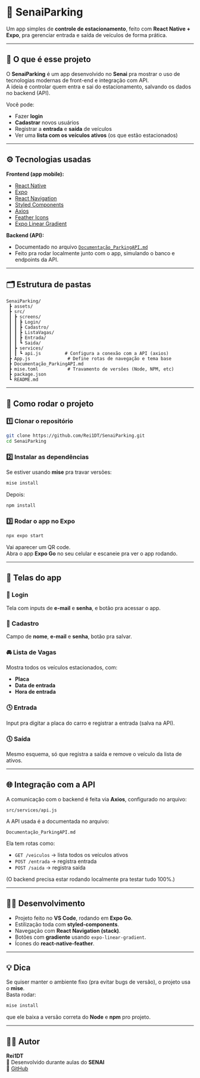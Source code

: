# 🚗 SenaiParking  
Um app simples de **controle de estacionamento**, feito com **React Native + Expo**, pra gerenciar entrada e saída de veículos de forma prática.  

---

## 🧠 O que é esse projeto  
O **SenaiParking** é um app desenvolvido no **Senai** pra mostrar o uso de tecnologias modernas de front-end e integração com API.  
A ideia é controlar quem entra e sai do estacionamento, salvando os dados no backend (API).  

Você pode:  
- Fazer **login**  
- **Cadastrar** novos usuários  
- Registrar a **entrada** e **saída** de veículos  
- Ver uma **lista com os veículos ativos** (os que estão estacionados)  

---

## ⚙️ Tecnologias usadas  

**Frontend (app mobile):**
- [React Native](https://reactnative.dev/)
- [Expo](https://expo.dev/)
- [React Navigation](https://reactnavigation.org/)
- [Styled Components](https://styled-components.com/)
- [Axios](https://axios-http.com/)
- [Feather Icons](https://github.com/oblador/react-native-vector-icons)
- [Expo Linear Gradient](https://docs.expo.dev/versions/latest/sdk/linear-gradient/)

**Backend (API):**
- Documentado no arquivo [`Documentação_ParkingAPI.md`](./Documentação_ParkingAPI.md)
- Feito pra rodar localmente junto com o app, simulando o banco e endpoints da API.  

---

## 🗂️ Estrutura de pastas  

```
SenaiParking/
 ┣ assets/
 ┣ src/
 ┃ ┣ screens/
 ┃ ┃ ┣ Login/
 ┃ ┃ ┣ Cadastro/
 ┃ ┃ ┣ ListaVagas/
 ┃ ┃ ┣ Entrada/
 ┃ ┃ ┗ Saida/
 ┃ ┣ services/
 ┃ ┃ ┗ api.js         # Configura a conexão com a API (axios)
 ┣ App.js              # Define rotas de navegação e tema base
 ┣ Documentação_ParkingAPI.md
 ┣ mise.toml           # Travamento de versões (Node, NPM, etc)
 ┣ package.json
 ┗ README.md
```

---

## 🧰 Como rodar o projeto  

### 1️⃣ Clonar o repositório  
```bash
git clone https://github.com/Rei1DT/SenaiParking.git
cd SenaiParking
```

### 2️⃣ Instalar as dependências  
Se estiver usando **mise** pra travar versões:
```bash
mise install
```

Depois:
```bash
npm install
```

### 3️⃣ Rodar o app no Expo  
```bash
npx expo start
```
Vai aparecer um QR code.  
Abra o app **Expo Go** no seu celular e escaneie pra ver o app rodando.  

---

## 🧩 Telas do app  

### 🔐 Login  
Tela com inputs de **e-mail** e **senha**, e botão pra acessar o app.  

### 🧾 Cadastro  
Campo de **nome**, **e-mail** e **senha**, botão pra salvar.  

### 🚘 Lista de Vagas  
Mostra todos os veículos estacionados, com:  
- **Placa**
- **Data de entrada**
- **Hora de entrada**   

### 🕓 Entrada  
Input pra digitar a placa do carro e registrar a entrada (salva na API).  

### 🕔 Saída  
Mesmo esquema, só que registra a saída e remove o veículo da lista de ativos.  

---

## 🌐 Integração com a API  

A comunicação com o backend é feita via **Axios**, configurado no arquivo:  
```
src/services/api.js
```

A API usada é a documentada no arquivo:
```
Documentação_ParkingAPI.md
```
Ela tem rotas como:
- `GET /veiculos` → lista todos os veículos ativos  
- `POST /entrada` → registra entrada  
- `POST /saida` → registra saída  

(O backend precisa estar rodando localmente pra testar tudo 100%.)

---

## 🧑‍💻 Desenvolvimento  

- Projeto feito no **VS Code**, rodando em **Expo Go**.  
- Estilização toda com **styled-components**.  
- Navegação com **React Navigation (stack)**.  
- Botões com **gradiente** usando `expo-linear-gradient`.  
- Ícones do **react-native-feather**.  

---

## 💡 Dica  
Se quiser manter o ambiente fixo (pra evitar bugs de versão), o projeto usa o **mise**.  
Basta rodar:
```bash
mise install
```
que ele baixa a versão correta do **Node** e **npm** pro projeto.  

---

## 👨‍🔧 Autor  
**Rei1DT**  
📍 Desenvolvido durante aulas do **SENAI**  
🔗 [GitHub](https://github.com/Rei1DT)
